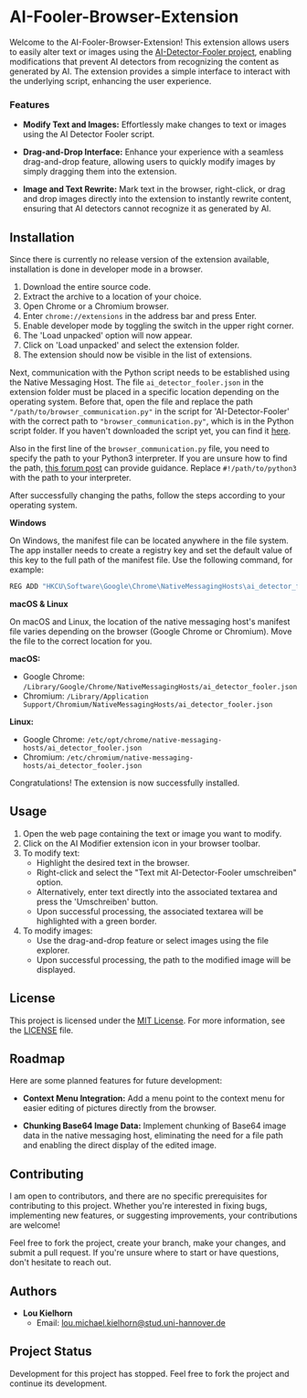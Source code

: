 # AI-Fooler-Browser-Extension

Welcome to the AI-Fooler-Browser-Extension! 
This extension allows users to easily alter text or images using the [AI-Detector-Fooler project](https://gitlab.uni-hannover.de/informaticup-2024/gruppe-7/ai-dector-fooler),
enabling modifications that prevent AI detectors from recognizing the content as generated by AI.
The extension provides a simple interface to interact with the underlying script, enhancing the user experience.

### Features

- **Modify Text and Images:**
  Effortlessly make changes to text or images using the AI Detector Fooler script.

- **Drag-and-Drop Interface:**
  Enhance your experience with a seamless drag-and-drop feature, allowing users to quickly modify images by simply dragging them into the extension.

- **Image and Text Rewrite:**
  Mark text in the browser, right-click, or drag and drop images directly into the extension to instantly rewrite content, ensuring that AI detectors cannot recognize it as generated by AI.


## Installation
Since there is currently no release version of the extension available, installation is done in developer mode in a browser.

1. Download the entire source code.
2. Extract the archive to a location of your choice.
3. Open Chrome or a Chromium browser.
4. Enter `chrome://extensions` in the address bar and press Enter.
5. Enable developer mode by toggling the switch in the upper right corner.
6. The 'Load unpacked' option will now appear.
7. Click on 'Load unpacked' and select the extension folder.
8. The extension should now be visible in the list of extensions.


Next, communication with the Python script needs to be established using the Native Messaging Host.
The file `ai_detector_fooler.json` in the extension folder must be placed in a specific location depending on the operating system.
Before that, open the file and replace the path `"/path/to/browser_communication.py"` in the script for 'AI-Detector-Fooler'
with the correct path to `"browser_communication.py"`, which is in the Python script folder. If you haven't downloaded the script yet,
you can find it [here](https://gitlab.uni-hannover.de/informaticup-2024/gruppe-7/ai-dector-fooler).

Also in the first line of the `browser_communication.py` file, you need to specify the path to your Python3 interpreter. If you are unsure how to find the path, [this forum post](https://stackoverflow.com/questions/2589711/find-full-path-of-the-python-interpreter) can provide guidance.
Replace `#!/path/to/python3` with the path to your interpreter.

After successfully changing the paths, follow the steps according to your operating system.

**Windows**

On Windows, the manifest file can be located anywhere in the file system. The app installer needs to create a registry key and set the default value of this key to the full path of the manifest file. Use the following command, for example:
```bash
REG ADD "HKCU\Software\Google\Chrome\NativeMessagingHosts\ai_detector_fooler" /ve /t REG_SZ /d "C:\path\to\ai_detector_fooler.json" /f
```
**macOS & Linux**

On macOS and Linux, the location of the native messaging host's manifest file varies depending on the browser (Google Chrome or Chromium). Move the file to the correct location for you.

**macOS:**
- Google Chrome: `/Library/Google/Chrome/NativeMessagingHosts/ai_detector_fooler.json`
- Chromium: `/Library/Application Support/Chromium/NativeMessagingHosts/ai_detector_fooler.json`

**Linux:**
- Google Chrome: `/etc/opt/chrome/native-messaging-hosts/ai_detector_fooler.json`
- Chromium: `/etc/chromium/native-messaging-hosts/ai_detector_fooler.json`

Congratulations! The extension is now successfully installed.

## Usage

1. Open the web page containing the text or image you want to modify.
2. Click on the AI Modifier extension icon in your browser toolbar.
3. To modify text:
    - Highlight the desired text in the browser.
    - Right-click and select the "Text mit AI-Detector-Fooler umschreiben" option.
    - Alternatively, enter text directly into the associated textarea and press the 'Umschreiben' button.
    - Upon successful processing, the associated textarea will be highlighted with a green border.
4. To modify images:
    - Use the drag-and-drop feature or select images using the file explorer.
    - Upon successful processing, the path to the modified image will be displayed.

## License

This project is licensed under the [MIT License](LICENSE). 
For more information, see the [LICENSE](LICENSE) file.

## Roadmap

Here are some planned features for future development:

- **Context Menu Integration:**
  Add a menu point to the context menu for easier editing of pictures directly from the browser.

- **Chunking Base64 Image Data:**
  Implement chunking of Base64 image data in the native messaging host, eliminating the need for a file path and enabling the direct display of the edited image.

  
## Contributing

I am open to contributors, and there are no specific prerequisites for contributing to this project. Whether you're interested in fixing bugs, implementing new features, or suggesting improvements, your contributions are welcome!

Feel free to fork the project, create your branch, make your changes, and submit a pull request. If you're unsure where to start or have questions, don't hesitate to reach out.

## Authors

- **Lou Kielhorn**
    - Email: [lou.michael.kielhorn@stud.uni-hannover.de](mailto:lou.michael.kielhorn@stud.uni-hannover.de)

## Project Status

Development for this project has stopped. Feel free to fork the project and continue its development.
